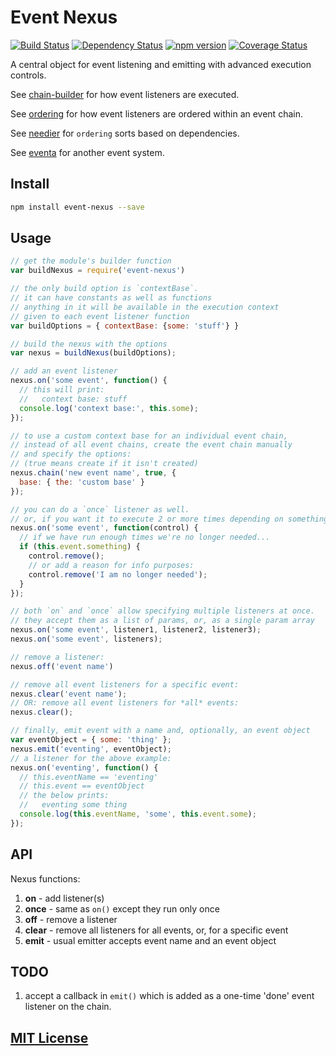 # Event Nexus
[![Build Status](https://travis-ci.org/elidoran/event-nexus.svg?branch=master)](https://travis-ci.org/elidoran/event-nexus)
[![Dependency Status](https://gemnasium.com/elidoran/event-nexus.png)](https://gemnasium.com/elidoran/event-nexus)
[![npm version](https://badge.fury.io/js/event-nexus.svg)](http://badge.fury.io/js/event-nexus)
[![Coverage Status](https://coveralls.io/repos/github/elidoran/event-nexus/badge.svg?branch=master)](https://coveralls.io/github/elidoran/event-nexus?branch=master)

A central object for event listening and emitting with advanced execution controls.

See [chain-builder](https://www.npmjs.com/package/chain-builder) for how event listeners are executed.

See [ordering](https://www.npmjs.com/package/ordering) for how event listeners are ordered within an event chain.

See [needier](https://www.npmjs.com/package/needier) for `ordering` sorts based on dependencies.

See [eventa](https://www.npmjs.com/package/eventa) for another event system.

## Install

```sh
npm install event-nexus --save
```


## Usage

```javascript
// get the module's builder function
var buildNexus = require('event-nexus')

// the only build option is `contextBase`.
// it can have constants as well as functions
// anything in it will be available in the execution context
// given to each event listener function
var buildOptions = { contextBase: {some: 'stuff'} }

// build the nexus with the options
var nexus = buildNexus(buildOptions);

// add an event listener
nexus.on('some event', function() {
  // this will print:
  //   context base: stuff
  console.log('context base:', this.some);
});

// to use a custom context base for an individual event chain,
// instead of all event chains, create the event chain manually
// and specify the options:
// (true means create if it isn't created)
nexus.chain('new event name', true, {
  base: { the: 'custom base' }
});

// you can do a `once` listener as well.
// or, if you want it to execute 2 or more times depending on something:
nexus.on('some event', function(control) {
  // if we have run enough times we're no longer needed...
  if (this.event.something) {
    control.remove();
    // or add a reason for info purposes:
    control.remove('I am no longer needed');
  }
});

// both `on` and `once` allow specifying multiple listeners at once.
// they accept them as a list of params, or, as a single param array
nexus.on('some event', listener1, listener2, listener3);
nexus.on('some event', listeners);

// remove a listener:
nexus.off('event name')

// remove all event listeners for a specific event:
nexus.clear('event name');
// OR: remove all event listeners for *all* events:
nexus.clear();

// finally, emit event with a name and, optionally, an event object
var eventObject = { some: 'thing' };
nexus.emit('eventing', eventObject);
// a listener for the above example:
nexus.on('eventing', function() {
  // this.eventName == 'eventing'
  // this.event == eventObject
  // the below prints:
  //   eventing some thing
  console.log(this.eventName, 'some', this.event.some);
});
```

## API

Nexus functions:

1. **on** - add listener(s)
2. **once** - same as `on()` except they run only once
3. **off** - remove a listener
4. **clear** - remove all listeners for all events, or, for a specific event
5. **emit** - usual emitter accepts event name and an event object

## TODO

1. accept a callback in `emit()` which is added as a one-time 'done' event listener on the chain.

## [MIT License](LICENSE)
